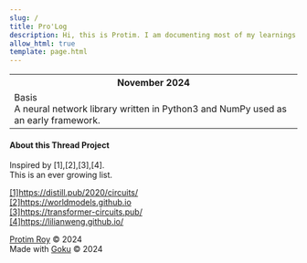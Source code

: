 ```yaml
---
slug: /
title: Pro'Log
description: Hi, this is Protim. I am documenting most of my learnings in the fields of artificial intelligence, machine learning, deep learning, generative ai, ..etc, here.
allow_html: true
template: page.html
---
```


<table>
  <tr>
    <th>November 2024</th>
  </tr>
  <tr>
    <td>Basis <br> A neural network library written in Python3 and NumPy used as an early framework.</td>
  </tr>
</table>



#### About this Thread Project

Inspired by [1],[2],[3],[4].<br>
This is an ever growing list.<br>

<a href=https://distill.pub/2020/circuits/>[1]https://distill.pub/2020/circuits/</a><br>
<a href=https://worldmodels.github.io>[2]https://worldmodels.github.io</a><br>
<a href=https://transformer-circuits.pub/>[3]https://transformer-circuits.pub/</a><br>
<a href=https://lilianweng.github.io/>[4]https://lilianweng.github.io/</a><br>


<a href=https://protimroy.github.io>Protim Roy</a> &copy; 2024<br>
Made with <a href=https://github.com/sea-grass/goku>Goku</a> &copy; 2024